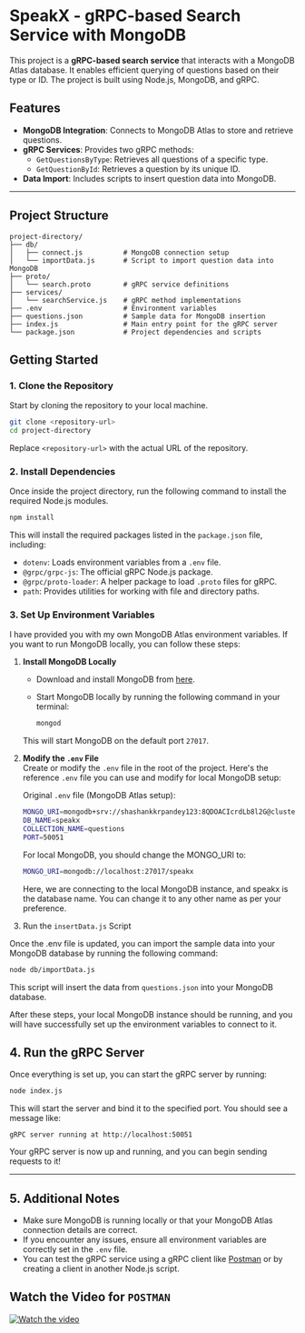 # SpeakX - gRPC-based Search Service with MongoDB

This project is a **gRPC-based search service** that interacts with a MongoDB Atlas database. It enables efficient querying of questions based on their type or ID. The project is built using Node.js, MongoDB, and gRPC.

## Features

- **MongoDB Integration**: Connects to MongoDB Atlas to store and retrieve questions.
- **gRPC Services**: Provides two gRPC methods:
  - `GetQuestionsByType`: Retrieves all questions of a specific type.
  - `GetQuestionById`: Retrieves a question by its unique ID.
- **Data Import**: Includes scripts to insert question data into MongoDB.

---

## Project Structure
```plaintext
project-directory/
├── db/
│   ├── connect.js          # MongoDB connection setup
│   └── importData.js       # Script to import question data into MongoDB
├── proto/
│   └── search.proto        # gRPC service definitions
├── services/
│   └── searchService.js    # gRPC method implementations
├── .env                    # Environment variables
├── questions.json          # Sample data for MongoDB insertion
├── index.js                # Main entry point for the gRPC server
└── package.json            # Project dependencies and scripts
```

## Getting Started

### 1. Clone the Repository

Start by cloning the repository to your local machine.

```bash
git clone <repository-url>
cd project-directory
```

Replace `<repository-url>` with the actual URL of the repository.

### 2. Install Dependencies
Once inside the project directory, run the following command to install the required Node.js modules.

```bash
npm install
```

   This will install the required packages listed in the `package.json` file, including:
   - `dotenv`: Loads environment variables from a `.env` file.
   - `@grpc/grpc-js`: The official gRPC Node.js package.
   - `@grpc/proto-loader`: A helper package to load `.proto` files for gRPC.
   - `path`: Provides utilities for working with file and directory paths.
     
### 3. Set Up Environment Variables

I have provided you with my own MongoDB Atlas environment variables. If you want to run MongoDB locally, you can follow these steps:

1. **Install MongoDB Locally**  
   - Download and install MongoDB from [here](https://www.mongodb.com/try/download/community).
   - Start MongoDB locally by running the following command in your terminal:

     ```bash
     mongod
     ```

   This will start MongoDB on the default port `27017`.

2. **Modify the `.env` File**  
   Create or modify the `.env` file in the root of the project. Here's the reference `.env` file you can use and modify for local MongoDB setup:

   Original `.env` file (MongoDB Atlas setup):

   ```bash
   MONGO_URI=mongodb+srv://shashankkrpandey123:8QDOACIcrdLb8l2G@cluster0.qbhmqbs.mongodb.net/speakx?retryWrites=true&w=majority
   DB_NAME=speakx
   COLLECTION_NAME=questions
   PORT=50051
   ```

   For local MongoDB, you should change the MONGO_URI to:
   
   ```bash
   MONGO_URI=mongodb://localhost:27017/speakx
   ```
   
   Here, we are connecting to the local MongoDB instance, and speakx is the database name. You can change it to any other name as per your preference.

3. Run the `insertData.js` Script

Once the .env file is updated, you can import the sample data into your MongoDB database by running the following command:

```bash
node db/importData.js
```

This script will insert the data from `questions.json` into your MongoDB database.

After these steps, your local MongoDB instance should be running, and you will have successfully set up the environment variables to connect to it.


## 4. Run the gRPC Server

Once everything is set up, you can start the gRPC server by running:

```bash
node index.js
```

This will start the server and bind it to the specified port. You should see a message like:

```
gRPC server running at http://localhost:50051
```

Your gRPC server is now up and running, and you can begin sending requests to it!

---

## 5. Additional Notes

- Make sure MongoDB is running locally or that your MongoDB Atlas connection details are correct.
- If you encounter any issues, ensure all environment variables are correctly set in the `.env` file.
- You can test the gRPC service using a gRPC client like [Postman](https://www.postman.com/) or by creating a client in another Node.js script.


## Watch the Video for `POSTMAN`

[![Watch the video](https://img.youtube.com/vi/HaSqh_kCpK4/0.jpg)](https://www.youtube.com/watch?v=HaSqh_kCpK4)
